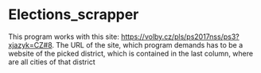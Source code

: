 # Elections_scrapper
This program works with this site: https://volby.cz/pls/ps2017nss/ps3?xjazyk=CZ#8.
The URL of the site, which program demands has to be a website of the picked district, which is contained
in the last column, where are all cities of that district

